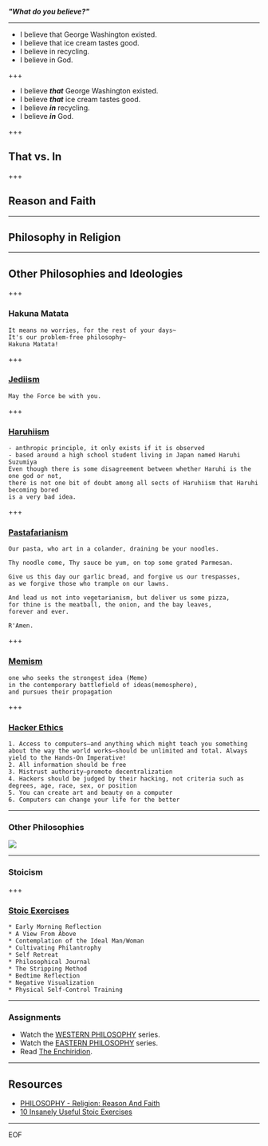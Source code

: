 ***"What do you believe?"***

---

* I believe that George Washington existed.
* I believe that ice cream tastes good.
* I believe in recycling.
* I believe in God.

+++

* I believe ***that*** George Washington existed.
* I believe ***that*** ice cream tastes good.
* I believe ***in*** recycling.
* I believe ***in*** God.

+++

## That vs. In

+++

## Reason and Faith

---

## Philosophy in Religion

---

## Other Philosophies and Ideologies

+++

### Hakuna Matata

```text
It means no worries, for the rest of your days~
It's our problem-free philosophy~
Hakuna Matata!
```

+++

### [Jediism](https://www.templeofthejediorder.org/doctrine-of-the-order)

```text
May the Force be with you.
```

+++

### [Haruhiism](https://politicsandwar.fandom.com/wiki/Haruhiism)

```text
- anthropic principle, it only exists if it is observed
- based around a high school student living in Japan named Haruhi Suzumiya
Even though there is some disagreement between whether Haruhi is the one god or not,
there is not one bit of doubt among all sects of Haruhiism that Haruhi becoming bored
is a very bad idea.
```

+++

### [Pastafarianism](https://en.wikipedia.org/wiki/Flying_Spaghetti_Monster)

```text
Our pasta, who art in a colander, draining be your noodles.

Thy noodle come, Thy sauce be yum, on top some grated Parmesan.

Give us this day our garlic bread, and forgive us our trespasses,
as we forgive those who trample on our lawns.

And lead us not into vegetarianism, but deliver us some pizza,
for thine is the meatball, the onion, and the bay leaves,
forever and ever.

R'Amen.
```

+++

### [Memism](http://www.thememist.com/)

```text
one who seeks the strongest idea (Meme)
in the contemporary battlefield of ideas(memosphere),
and pursues their propagation
```

+++

### [Hacker Ethics](https://en.wikipedia.org/wiki/Hacker_ethic)

```text
1. Access to computers—and anything which might teach you something about the way the world works—should be unlimited and total. Always yield to the Hands-On Imperative!
2. All information should be free
3. Mistrust authority—promote decentralization
4. Hackers should be judged by their hacking, not criteria such as degrees, age, race, sex, or position
5. You can create art and beauty on a computer
6. Computers can change your life for the better
```

---

### Other Philosophies

![](http://cdn8.openculture.com/wp-content/uploads/2015/08/23221329/philosophy-donuts.jpg)

---

### Stoicism

+++

### [Stoic Exercises](https://dailystoic.com/10-insanely-useful-stoic-exercises/)

```text
* Early Morning Reflection
* A View From Above
* Contemplation of the Ideal Man/Woman
* Cultivating Philantrophy
* Self Retreat
* Philosophical Journal
* The Stripping Method
* Bedtime Reflection
* Negative Visualization
* Physical Self-Control Training
```

---

### Assignments

* Watch the [WESTERN PHILOSOPHY](https://www.youtube.com/playlist?list=PLwxNMb28XmpeypJMHfNbJ4RAFkRtmAN3P) series.
* Watch the [EASTERN PHILOSOPHY](https://www.youtube.com/playlist?list=PLwxNMb28XmpeUL1vz9Su7OmeghBDgmj7X) series.
* Read [The Enchiridion](http://classics.mit.edu/Epictetus/epicench.html).

---

## Resources

* [PHILOSOPHY - Religion: Reason And Faith](https://www.youtube.com/watch?v=MTPHXNMi9tA)
* [10 Insanely Useful Stoic Exercises](https://dailystoic.com/10-insanely-useful-stoic-exercises/)

---

EOF
